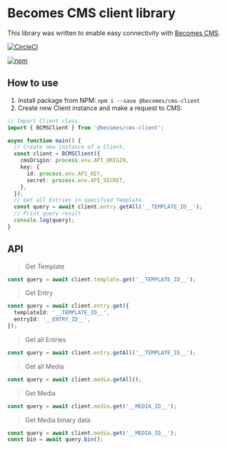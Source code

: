 # Becomes CMS client library

This library was written to enable easy connectivity with [Becomes CMS](https://github.com/bcms/cms).

[![CircleCI](https://circleci.com/gh/becomesco/cms-client/tree/master.svg?style=svg)](https://circleci.com/gh/becomesco/cms-client/tree/master)

[![npm](https://nodei.co/npm/@becomes/cms-client.png)](https://www.npmjs.com/package/@becomes/cms-client)

## How to use

1. Install package from NPM: `npm i --save @becomes/cms-client`
2. Create new Client instance and make a request to CMS:

```ts
// Import Client class.
import { BCMSClient } from '@becomes/cms-client';

async function main() {
  // Create new instance of a Client.
  const client = BCMSClient({
    cmsOrigin: process.env.API_ORIGIN,
    key: {
      id: process.env.API_KEY,
      secret: process.env.API_SECRET,
    },
  });
  // Get all Entries in specified Template.
  const query = await client.entry.getAll('__TEMPLATE_ID__');
  // Print query result
  console.log(query);
}
```

## API

> Get Template

```ts
const query = await client.template.get('__TEMPLATE_ID__');
```

> Get Entry

```ts
const query = await client.entry.get({
  templateId: '__TEMPLATE_ID__',
  entryId: '__ENTRY_ID__',
});
```

> Get all Entries

```ts
const query = await client.entry.getAll('__TEMPLATE_ID__');
```

> Get all Media

```ts
const query = await client.media.getAll();
```

> Get Media

```ts
const query = await client.media.get('__MEDIA_ID__');
```

> Get Media binary data

```ts
const query = await client.media.get('__MEDIA_ID__');
const bin = await query.bin();
```
